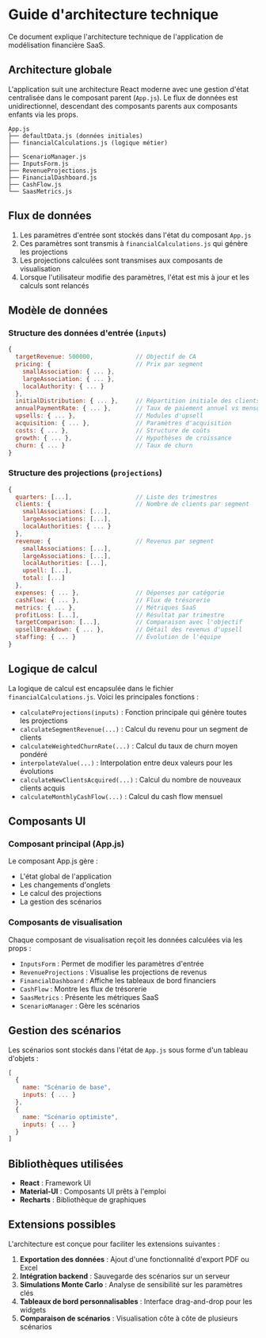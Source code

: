 # Guide d'architecture technique

Ce document explique l'architecture technique de l'application de modélisation financière SaaS.

## Architecture globale

L'application suit une architecture React moderne avec une gestion d'état centralisée dans le composant parent (`App.js`). Le flux de données est unidirectionnel, descendant des composants parents aux composants enfants via les props.

```
App.js
├── defaultData.js (données initiales)
├── financialCalculations.js (logique métier)
│
├── ScenarioManager.js
├── InputsForm.js
├── RevenueProjections.js
├── FinancialDashboard.js
├── CashFlow.js
└── SaasMetrics.js
```

## Flux de données

1. Les paramètres d'entrée sont stockés dans l'état du composant `App.js`
2. Ces paramètres sont transmis à `financialCalculations.js` qui génère les projections
3. Les projections calculées sont transmises aux composants de visualisation
4. Lorsque l'utilisateur modifie des paramètres, l'état est mis à jour et les calculs sont relancés

## Modèle de données

### Structure des données d'entrée (`inputs`)

```javascript
{
  targetRevenue: 500000,            // Objectif de CA
  pricing: {                        // Prix par segment
    smallAssociation: { ... },
    largeAssociation: { ... },
    localAuthority: { ... }
  },
  initialDistribution: { ... },     // Répartition initiale des clients
  annualPaymentRate: { ... },       // Taux de paiement annuel vs mensuel
  upsells: { ... },                 // Modules d'upsell
  acquisition: { ... },             // Paramètres d'acquisition
  costs: { ... },                   // Structure de coûts
  growth: { ... },                  // Hypothèses de croissance
  churn: { ... }                    // Taux de churn
}
```

### Structure des projections (`projections`)

```javascript
{
  quarters: [...],                  // Liste des trimestres
  clients: {                        // Nombre de clients par segment
    smallAssociations: [...],
    largeAssociations: [...],
    localAuthorities: { ... }
  },
  revenue: {                        // Revenus par segment
    smallAssociations: [...],
    largeAssociations: [...],
    localAuthorities: [...],
    upsell: [...],
    total: [...]
  },
  expenses: { ... },                // Dépenses par catégorie
  cashFlow: { ... },                // Flux de trésorerie
  metrics: { ... },                 // Métriques SaaS
  profitLoss: [...],                // Résultat par trimestre
  targetComparison: [...],          // Comparaison avec l'objectif
  upsellBreakdown: { ... },         // Détail des revenus d'upsell
  staffing: { ... }                 // Évolution de l'équipe
}
```

## Logique de calcul

La logique de calcul est encapsulée dans le fichier `financialCalculations.js`. Voici les principales fonctions :

- `calculateProjections(inputs)` : Fonction principale qui génère toutes les projections
- `calculateSegmentRevenue(...)` : Calcul du revenu pour un segment de clients
- `calculateWeightedChurnRate(...)` : Calcul du taux de churn moyen pondéré
- `interpolateValue(...)` : Interpolation entre deux valeurs pour les évolutions
- `calculateNewClientsAcquired(...)` : Calcul du nombre de nouveaux clients acquis
- `calculateMonthlyCashFlow(...)` : Calcul du cash flow mensuel

## Composants UI

### Composant principal (App.js)

Le composant App.js gère :
- L'état global de l'application
- Les changements d'onglets
- Le calcul des projections
- La gestion des scénarios

### Composants de visualisation

Chaque composant de visualisation reçoit les données calculées via les props :
- `InputsForm` : Permet de modifier les paramètres d'entrée
- `RevenueProjections` : Visualise les projections de revenus
- `FinancialDashboard` : Affiche les tableaux de bord financiers
- `CashFlow` : Montre les flux de trésorerie
- `SaasMetrics` : Présente les métriques SaaS
- `ScenarioManager` : Gère les scénarios

## Gestion des scénarios

Les scénarios sont stockés dans l'état de `App.js` sous forme d'un tableau d'objets :

```javascript
[
  { 
    name: "Scénario de base", 
    inputs: { ... } 
  },
  { 
    name: "Scénario optimiste", 
    inputs: { ... } 
  }
]
```

## Bibliothèques utilisées

- **React** : Framework UI
- **Material-UI** : Composants UI prêts à l'emploi
- **Recharts** : Bibliothèque de graphiques

## Extensions possibles

L'architecture est conçue pour faciliter les extensions suivantes :

1. **Exportation des données** : Ajout d'une fonctionnalité d'export PDF ou Excel
2. **Intégration backend** : Sauvegarde des scénarios sur un serveur
3. **Simulations Monte Carlo** : Analyse de sensibilité sur les paramètres clés
4. **Tableaux de bord personnalisables** : Interface drag-and-drop pour les widgets
5. **Comparaison de scénarios** : Visualisation côte à côte de plusieurs scénarios